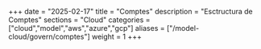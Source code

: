 +++
date        = "2025-02-17"
title       = "Comptes"
description = "Esctructura de Comptes"
sections    = "Cloud"
categories  = ["cloud","model","aws","azure","gcp"]
aliases     = ["/model-cloud/govern/comptes"]
weight      = 1
+++






